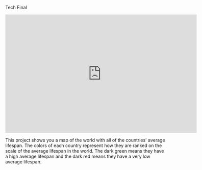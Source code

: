 Tech Final 

<iframe width="600" height="371" seamless frameborder="0" scrolling="no" src="https://docs.google.com/spreadsheets/d/1-7XYHayr7Eac-1gJws-BLMoCAyIBGbFGyKz0odDaD-Q/pubchart?oid=603070244&amp;format=interactive"></iframe>

This project shows you a map of the world with all of the countries' average lifespan. The colors of each country represent how they are ranked on the scale of the average lifespan in the world. The dark green means they have a high average lifespan and the dark red means they have a very low average lifespan.

